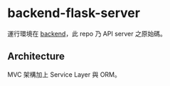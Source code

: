 # backend-flask-server

運行環境在 [backend](https://github.com/NYCU-ME/backend)，此 repo 乃 API server 之原始碼。

## Architecture

MVC 架構加上 Service Layer 與 ORM。
